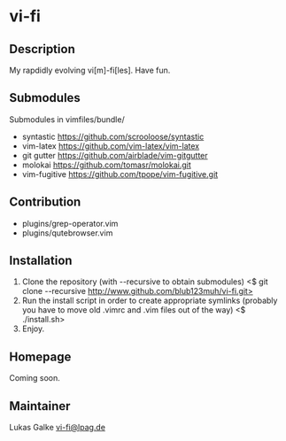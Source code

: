 # vi-fi
## Description
My rapdidly evolving vi[m]-fi[les].
Have fun.

## Submodules
Submodules in vimfiles/bundle/
- syntastic <https://github.com/scrooloose/syntastic>
- vim-latex <https://github.com/vim-latex/vim-latex>
- git gutter <https://github.com/airblade/vim-gitgutter>
- molokai <https://github.com/tomasr/molokai.git>
- vim-fugitive <https://github.com/tpope/vim-fugitive.git>

## Contribution
- plugins/grep-operator.vim
- plugins/qutebrowser.vim

## Installation
1. Clone the repository (with --recursive to obtain submodules) <$ git clone --recursive http://www.github.com/blub123muh/vi-fi.git>
2. Run the install script in order to create appropriate symlinks (probably you have to move old .vimrc and .vim files out of the way) <$ ./install.sh>
3. Enjoy.

## Homepage
Coming soon.

## Maintainer
Lukas Galke <vi-fi@lpag.de>



